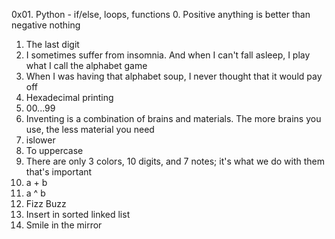 0x01. Python - if/else, loops, functions
0. Positive anything is better than negative nothing
1. The last digit
2. I sometimes suffer from insomnia. And when I can't fall asleep, I play what I call the alphabet game
3. When I was having that alphabet soup, I never thought that it would pay off
4. Hexadecimal printing
5. 00...99
6. Inventing is a combination of brains and materials. The more brains you use, the less material you need
7. islower
8. To uppercase
9. There are only 3 colors, 10 digits, and 7 notes; it's what we do with them that's important
10. a + b
11. a ^ b
12. Fizz Buzz
13. Insert in sorted linked list
14. Smile in the mirror
